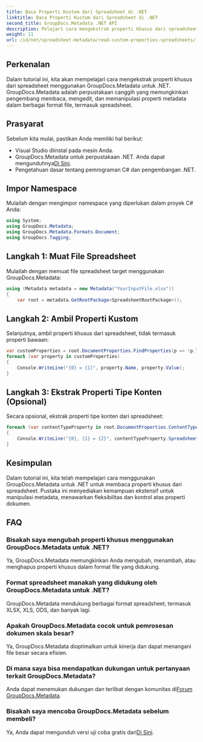 ```yaml
---
title: Baca Properti Kustom dari Spreadsheet di .NET
linktitle: Baca Properti Kustom dari Spreadsheet di .NET
second_title: GroupDocs.Metadata .NET API
description: Pelajari cara mengekstrak properti khusus dari spreadsheet menggunakan GroupDocs.Metadata untuk .NET. Tingkatkan manipulasi metadata di aplikasi .NET Anda.
weight: 11
url: /id/net/spreadsheet-metadata/read-custom-properties-spreadsheets/
---
```

## Perkenalan
Dalam tutorial ini, kita akan mempelajari cara mengekstrak properti khusus dari spreadsheet menggunakan GroupDocs.Metadata untuk .NET. GroupDocs.Metadata adalah perpustakaan canggih yang memungkinkan pengembang membaca, mengedit, dan memanipulasi properti metadata dalam berbagai format file, termasuk spreadsheet.
## Prasyarat
Sebelum kita mulai, pastikan Anda memiliki hal berikut:
- Visual Studio diinstal pada mesin Anda.
-  GroupDocs.Metadata untuk perpustakaan .NET. Anda dapat mengunduhnya[Di Sini](https://releases.groupdocs.com/metadata/net/).
- Pengetahuan dasar tentang pemrograman C# dan pengembangan .NET.

## Impor Namespace
Mulailah dengan mengimpor namespace yang diperlukan dalam proyek C# Anda:
```csharp
using System;
using GroupDocs.Metadata;
using GroupDocs.Metadata.Formats.Document;
using GroupDocs.Tagging;
```
## Langkah 1: Muat File Spreadsheet
Mulailah dengan memuat file spreadsheet target menggunakan GroupDocs.Metadata:
```csharp
using (Metadata metadata = new Metadata("YourInputFile.xlsx"))
{
    var root = metadata.GetRootPackage<SpreadsheetRootPackage>();
```
## Langkah 2: Ambil Properti Kustom
Selanjutnya, ambil properti khusus dari spreadsheet, tidak termasuk properti bawaan:
```csharp
var customProperties = root.DocumentProperties.FindProperties(p => !p.Tags.Contains(Tags.Document.BuiltIn));
foreach (var property in customProperties)
{
    Console.WriteLine("{0} = {1}", property.Name, property.Value);
}
```
## Langkah 3: Ekstrak Properti Tipe Konten (Opsional)
Secara opsional, ekstrak properti tipe konten dari spreadsheet:
```csharp
foreach (var contentTypeProperty in root.DocumentProperties.ContentTypeProperties.ToList())
{
    Console.WriteLine("{0}, {1} = {2}", contentTypeProperty.SpreadsheetPropertyType, contentTypeProperty.Name, contentTypeProperty.SpreadsheetPropertyValue);
}
```

## Kesimpulan
Dalam tutorial ini, kita telah mempelajari cara menggunakan GroupDocs.Metadata untuk .NET untuk membaca properti khusus dari spreadsheet. Pustaka ini menyediakan kemampuan ekstensif untuk manipulasi metadata, menawarkan fleksibilitas dan kontrol atas properti dokumen.

## FAQ
### Bisakah saya mengubah properti khusus menggunakan GroupDocs.Metadata untuk .NET?
Ya, GroupDocs.Metadata memungkinkan Anda mengubah, menambah, atau menghapus properti khusus dalam format file yang didukung.
### Format spreadsheet manakah yang didukung oleh GroupDocs.Metadata untuk .NET?
GroupDocs.Metadata mendukung berbagai format spreadsheet, termasuk XLSX, XLS, ODS, dan banyak lagi.
### Apakah GroupDocs.Metadata cocok untuk pemrosesan dokumen skala besar?
Ya, GroupDocs.Metadata dioptimalkan untuk kinerja dan dapat menangani file besar secara efisien.
### Di mana saya bisa mendapatkan dukungan untuk pertanyaan terkait GroupDocs.Metadata?
 Anda dapat menemukan dukungan dan terlibat dengan komunitas di[Forum GroupDocs.Metadata](https://forum.groupdocs.com/c/metadata/14).
### Bisakah saya mencoba GroupDocs.Metadata sebelum membeli?
 Ya, Anda dapat mengunduh versi uji coba gratis dari[Di Sini](https://releases.groupdocs.com/).